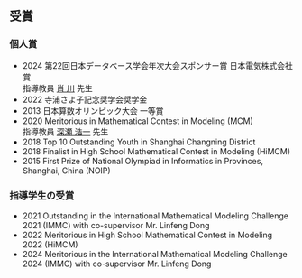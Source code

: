 ## 受賞
### 個人賞
- 2024 第22回日本データベース学会年次大会スポンサー賞 日本電気株式会社賞</br>指導教員 [肖 川](https://researchmap.jp/chuanx) 先生
- 2022 寺浦さよ子記念奨学会奨学金
- 2013 日本算数オリンピック大会 一等賞
- 2020 Meritorious in Mathematical Contest in Modeling (MCM)</br>指導教員 [深瀬 浩一](https://researchmap.jp/read0076573) 先生
- 2018 Top 10 Outstanding Youth in Shanghai Changning District
- 2018 Finalist in High School Mathematical Contest in Modeling (HiMCM)
- 2015 First Prize of National Olympiad in Informatics in Provinces, Shanghai, China (NOIP)

### 指導学生の受賞
- 2021 Outstanding in the International Mathematical Modeling Challenge 2021 (IMMC) with co-supervisor Mr. Linfeng Dong
- 2022 Meritorious in High School Mathematical Contest in Modeling 2022 (HiMCM)
- 2024 Meritorious in the International Mathematical Modeling Challenge 2024 (IMMC) with co-supervisor Mr. Linfeng Dong
